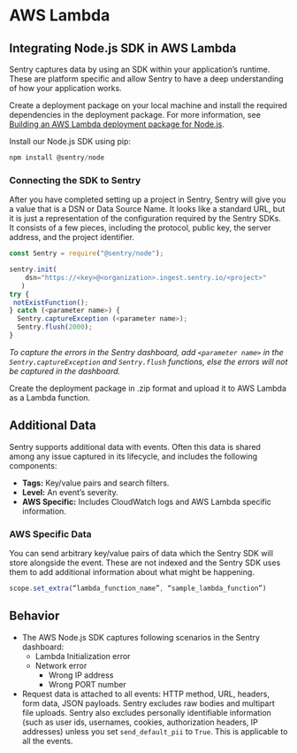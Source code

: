# AWS Lambda


## Integrating Node.js SDK in AWS Lambda

Sentry captures data by using an SDK within your application’s runtime. These are platform specific and allow Sentry to have a deep understanding of how your application works.

Create a deployment package on your local machine and install the required dependencies in the deployment package. 
For more information, see [Building an AWS Lambda deployment package for Node.js](https://aws.amazon.com/premiumsupport/knowledge-center/lambda-deployment-package-nodejs/).

Install our Node.js SDK using pip:
````js
npm install @sentry/node
````

### Connecting the SDK to Sentry

After you have completed setting up a project in Sentry, Sentry will give you a value that is a DSN or Data Source Name. It looks like a standard URL, but it is just a representation of the configuration required by the Sentry SDKs. It consists of a few pieces, including the protocol, public key, the server address, and the project identifier.
````js
const Sentry = require("@sentry/node");

sentry.init(
    dsn="https://<key>@<organization>.ingest.sentry.io/<project>"
   )
try {
 notExistFunction();
} catch (<parameter name>) {
  Sentry.captureException (<parameter name>);
  Sentry.flush(2000);
}
````
*To capture the errors in the Sentry dashboard, add ````<parameter name>```` in the ````Sentry.captureException```` and ````Sentry.flush```` functions, else the errors will not be captured in the dashboard.*

Create the deployment package in .zip format and upload it to AWS Lambda as a Lambda function.

## Additional Data

Sentry supports additional data with events. Often this data is shared among any issue captured in its lifecycle, and includes the following components:
- **Tags:** Key/value pairs and search filters.
- **Level:** An event’s severity.
- **AWS Specific:** Includes CloudWatch logs and AWS Lambda specific information.


### AWS Specific Data

You can send arbitrary key/value pairs of data which the Sentry SDK will store alongside the event. These are not indexed and the Sentry SDK uses them to add additional information about what might be happening.

````js
scope.set_extra(“lambda_function_name”, “sample_lambda_function”)
````

## Behavior

- The AWS Node.js SDK captures following scenarios in the Sentry dashboard:
	- Lambda Initialization error
  - Network error
    * Wrong IP address
    * Wrong PORT number
- Request data is attached to all events: HTTP method, URL, headers, form data, JSON payloads. Sentry excludes raw bodies and multipart file uploads. Sentry also excludes personally identifiable information (such as user ids, usernames, cookies, authorization headers, IP addresses) unless you set ````send_default_pii```` to ````True````. This is applicable to all the events.
